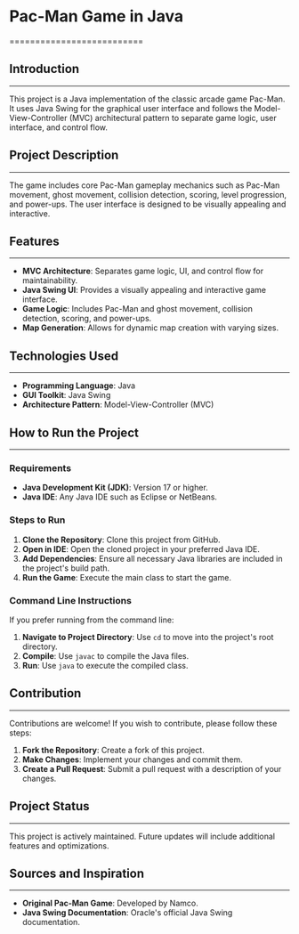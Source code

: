 

# Pac-Man Game in Java
==========================

## Introduction
------------

This project is a Java implementation of the classic arcade game Pac-Man. It uses Java Swing for the graphical user interface and follows the Model-View-Controller (MVC) architectural pattern to separate game logic, user interface, and control flow.

## Project Description
-------------------

The game includes core Pac-Man gameplay mechanics such as Pac-Man movement, ghost movement, collision detection, scoring, level progression, and power-ups. The user interface is designed to be visually appealing and interactive.

## Features
------------

- **MVC Architecture**: Separates game logic, UI, and control flow for maintainability.
- **Java Swing UI**: Provides a visually appealing and interactive game interface.
- **Game Logic**: Includes Pac-Man and ghost movement, collision detection, scoring, and power-ups.
- **Map Generation**: Allows for dynamic map creation with varying sizes.

## Technologies Used
--------------------

- **Programming Language**: Java
- **GUI Toolkit**: Java Swing
- **Architecture Pattern**: Model-View-Controller (MVC)

## How to Run the Project
-------------------------

### Requirements

- **Java Development Kit (JDK)**: Version 17 or higher.
- **Java IDE**: Any Java IDE such as Eclipse or NetBeans.

### Steps to Run

1. **Clone the Repository**: Clone this project from GitHub.
2. **Open in IDE**: Open the cloned project in your preferred Java IDE.
3. **Add Dependencies**: Ensure all necessary Java libraries are included in the project's build path.
4. **Run the Game**: Execute the main class to start the game.

### Command Line Instructions

If you prefer running from the command line:

1. **Navigate to Project Directory**: Use `cd` to move into the project's root directory.
2. **Compile**: Use `javac` to compile the Java files.
3. **Run**: Use `java` to execute the compiled class.

## Contribution
--------------

Contributions are welcome! If you wish to contribute, please follow these steps:

1. **Fork the Repository**: Create a fork of this project.
2. **Make Changes**: Implement your changes and commit them.
3. **Create a Pull Request**: Submit a pull request with a description of your changes.

## Project Status
-----------------

This project is actively maintained. Future updates will include additional features and optimizations.

## Sources and Inspiration
-------------------------

- **Original Pac-Man Game**: Developed by Namco.
- **Java Swing Documentation**: Oracle's official Java Swing documentation.

